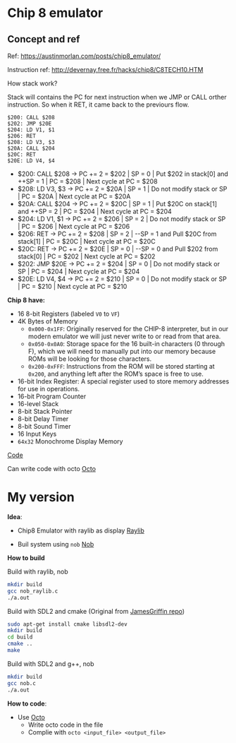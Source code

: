 # Chip 8 emulator

## Concept and ref
Ref: https://austinmorlan.com/posts/chip8_emulator/

Instruction ref: http://devernay.free.fr/hacks/chip8/C8TECH10.HTM

How stack work?

Stack will contains the PC for next instruction when we JMP or CALL orther instruction. So when it RET, it came back to the previours flow.

```
$200: CALL $208
$202: JMP $20E
$204: LD V1, $1
$206: RET
$208: LD V3, $3
$20A: CALL $204
$20C: RET
$20E: LD V4, $4
```

- $200: CALL $208 -> PC += 2 = $202 | SP = 0 | Put $202 in stack[0] and ++SP = 1    | PC = $208 | Next cycle at PC = $208
- $208: LD V3, $3 -> PC += 2 = $20A | SP = 1 | Do not modify stack or SP            | PC = $20A | Next cycle at PC = $20A
- $20A: CALL $204 -> PC += 2 = $20C | SP = 1 | Put $20C on stack[1] and ++SP = 2    | PC = $204 | Next cycle at PC = $204
- $204: LD V1, $1 -> PC += 2 = $206 | SP = 2 | Do not modify stack or SP            | PC = $206 | Next cycle at PC = $206
- $206: RET       -> PC += 2 = $208 | SP = 2 | --SP = 1 and Pull $20C from stack[1] | PC = $20C | Next cycle at PC = $20C
- $20C: RET       -> PC += 2 = $20E | SP = 0 | --SP = 0 and Pull $202 from stack[0] | PC = $202 | Next cycle at PC = $202
- $202: JMP $20E  -> PC += 2 = $204 | SP = 0 | Do not modify stack or SP            | PC = $204 | Next cycle at PC = $204
- $20E: LD V4, $4 -> PC += 2 = $210 | SP = 0 | Do not modify stack or SP            | PC = $210 | Next cycle at PC = $210


**Chip 8 have:**
- 16 8-bit Registers (labeled `V0` to `VF`)
- 4K Bytes of Memory
  - `0x000-0x1FF`: Originally reserved for the CHIP-8 interpreter, but in our modern emulator we will just never write to or read from that area.
  - `0x050-0x0A0`: Storage space for the 16 built-in characters (0 through F), which we will need to manually put into our memory because ROMs will be looking for those characters.
  - `0x200-0xFFF`: Instructions from the ROM will be stored starting at `0x200`, and anything left after the ROM’s space is free to use.
- 16-bit Index Register: A special register used to store memory addresses for use in operations.
- 16-bit Program Counter
- 16-level Stack
- 8-bit Stack Pointer
- 8-bit Delay Timer
- 8-bit Sound Timer
- 16 Input Keys
- `64x32` Monochrome Display Memory

[Code](https://github.com/JamesGriffin/CHIP-8-Emulator/tree/master)

Can write code with octo [Octo](https://github.com/JohnEarnest/Octo)

# My version

**Idea**:

- Chip8 Emulator with raylib as display [Raylib](https://www.raylib.com/)

- Buil system using `nob` [Nob](https://github.com/tsoding/nob.h)

**How to build**

Build with raylib, nob
```bash
mkdir build
gcc nob_raylib.c
./a.out
```

Build with SDL2 and cmake (Original from [JamesGriffin repo](https://github.com/JamesGriffin/CHIP-8-Emulator/tree/master))

```bash
sudo apt-get install cmake libsdl2-dev
mkdir build
cd build
cmake ..
make
```

Build with SDL2 and g++, nob
```bash
mkdir build
gcc nob.c
./a.out
```

**How to code**:

- Use [Octo](https://github.com/JohnEarnest/Octo)
  - Write octo code in the file
  - Complie with `octo <input_file> <output_file>`
